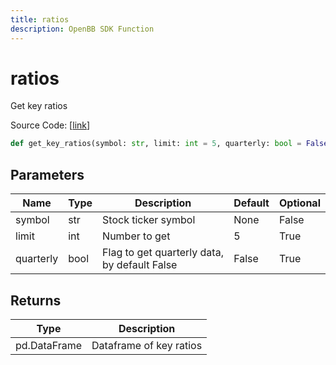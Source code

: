 ```yaml
---
title: ratios
description: OpenBB SDK Function
---
```


# ratios

Get key ratios

Source Code: [[link](https://github.com/OpenBB-finance/OpenBBTerminal/tree/main/openbb_terminal/stocks/fundamental_analysis/fmp_model.py#L463)]

```python
def get_key_ratios(symbol: str, limit: int = 5, quarterly: bool = False) -> DataFrame
```
## Parameters

| Name | Type | Description | Default | Optional |
| ---- | ---- | ----------- | ------- | -------- |
| symbol | str | Stock ticker symbol | None | False |
| limit | int | Number to get | 5 | True |
| quarterly | bool | Flag to get quarterly data, by default False | False | True |

## Returns

| Type | Description |
| ---- | ----------- |
| pd.DataFrame | Dataframe of key ratios |

